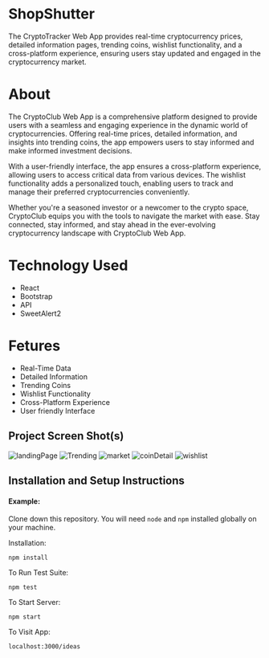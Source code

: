 # ShopShutter

The CryptoTracker Web App provides real-time cryptocurrency prices, detailed information pages, trending coins, wishlist functionality, and a cross-platform experience, ensuring users stay updated and engaged in the cryptocurrency market.

# About 
The CryptoClub Web App is a comprehensive platform designed to provide users with a seamless and engaging experience in the dynamic world of cryptocurrencies. Offering real-time prices, detailed information, and insights into trending coins, the app empowers users to stay informed and make informed investment decisions.

With a user-friendly interface, the app ensures a cross-platform experience, allowing users to access critical data from various devices. The wishlist functionality adds a personalized touch, enabling users to track and manage their preferred cryptocurrencies conveniently.

Whether you're a seasoned investor or a newcomer to the crypto space, CryptoClub equips you with the tools to navigate the market with ease. Stay connected, stay informed, and stay ahead in the ever-evolving cryptocurrency landscape with CryptoClub Web App.

# Technology Used

<ul>
 <li>React</li>
 <li>Bootstrap</li>
 <li>API</li>
 <li>SweetAlert2</li>
</ul>


# Fetures

<ul>
 <li>Real-Time Data</li>
 <li>Detailed Information</li>
 <li>Trending Coins</li>
 <li>Wishlist Functionality</li>
 <li>Cross-Platform Experience</li>
 <li>User friendly Interface</li>
</ul>


## Project Screen Shot(s)

![landingPage](https://github.com/prashu-014/CryptoTracker/assets/98073443/0b0c77b7-4764-4a81-a4d7-9aed2dd357c7)
![Trending](https://github.com/prashu-014/CryptoTracker/assets/98073443/96e05527-3a29-4a4b-b625-5d35a185f14c)
![market](https://github.com/prashu-014/CryptoTracker/assets/98073443/a917af57-74ed-4d20-8145-7d940d5e4658)
![coinDetail](https://github.com/prashu-014/CryptoTracker/assets/98073443/5c364db3-d96e-4ea9-933c-0724ecb50dbf)
![wishlist](https://github.com/prashu-014/CryptoTracker/assets/98073443/d2e54cf8-a890-4701-b4d2-16b4a128f970)


## Installation and Setup Instructions

#### Example:  

Clone down this repository. You will need `node` and `npm` installed globally on your machine.  

Installation:

`npm install`  

To Run Test Suite:  

`npm test`  

To Start Server:

`npm start`  

To Visit App:

`localhost:3000/ideas`  

